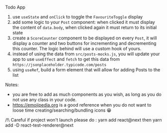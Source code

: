 Todo App

1. use `useState` and `onClick` to toggle the `FavouriteToggle` display
2. add some logic to your `Post` component: when clicked it must display the content of `data.body`, when clicked again it must return to its initial state
3. create a `ScoreCounter` component to be displayed on every `Post`, it will display a counter and two buttons for incrementing and decrementing this counter. The logic behind will use a custom hook of yours.
4. instead of using the data from `src/posts-mocks.js`, you will update your app to use `useEffect` and `fetch` to get this data from `https://jsonplaceholder.typicode.com/posts`
5. using `useRef`, build a form element that will allow for adding Posts to the list

Notes:

- you are free to add as much components as you wish, as long as you do not use any class in your code.
- https://emojipedia.org is a good reference when you do not want to loose time creating/searching/bundling icons 😁


/!\ Careful if project won't launch please do : yarn add react@next then yarn add -D react-test-renderer@next